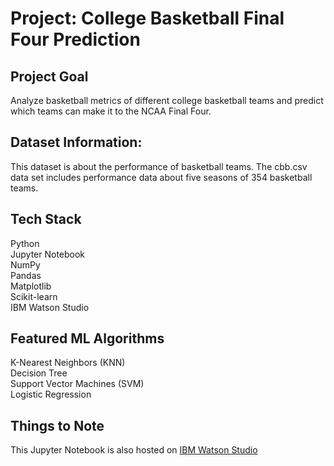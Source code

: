 # Project: College Basketball Final Four Prediction

## Project Goal
Analyze basketball metrics of different college basketball teams and predict which teams can make it to the NCAA Final Four.

## Dataset Information: 
This dataset is about the performance of basketball teams. The cbb.csv data set includes performance data about five seasons of 354 basketball teams. 

## Tech Stack
Python<br />
Jupyter Notebook<br />
NumPy<br />
Pandas<br />
Matplotlib<br />
Scikit-learn<br />
IBM Watson Studio<br />

## Featured ML Algorithms
K-Nearest Neighbors (KNN)<br />
Decision Tree<br />
Support Vector Machines (SVM)<br /> 
Logistic Regression<br />

## Things to Note
This Jupyter Notebook is also hosted on [IBM Watson Studio](https://dataplatform.cloud.ibm.com/analytics/notebooks/v2/967af07f-20f4-441d-9b77-1c71ad1fb54a/view?access_token=19ad526b688b2b7d02e93fa615a35124fc97a6fcb28ccf8385244b451868409e)

